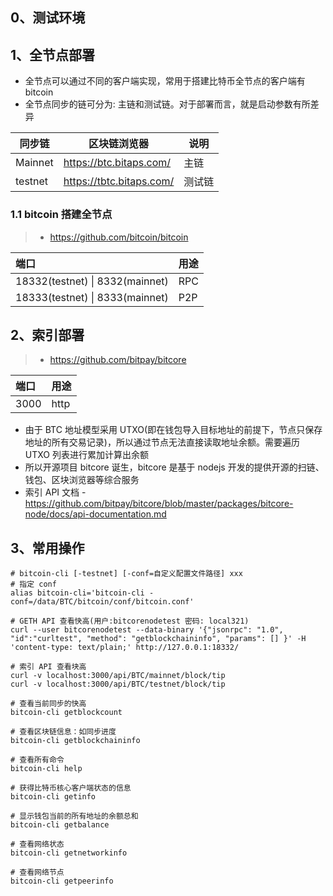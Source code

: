## 0、测试环境

## 1、全节点部署

* 全节点可以通过不同的客户端实现，常用于搭建比特币全节点的客户端有 bitcoin
* 全节点同步的链可分为: 主链和测试链。对于部署而言，就是启动参数有所差异

| 同步链 | 区块链浏览器 | 说明 |
| --- | --- | --- |
| Mainnet | https://btc.bitaps.com/ | 主链 |
| testnet | https://tbtc.bitaps.com/ | 测试链 

### 1.1 bitcoin 搭建全节点

> * https://github.com/bitcoin/bitcoin

| 端口 | 用途 |
| :--- | :--- |
| 18332(testnet) \| 8332(mainnet) | RPC |
| 18333(testnet) \| 8333(mainnet) | P2P |

## 2、索引部署

> * https://github.com/bitpay/bitcore

| 端口 | 用途 |
| :--- | :--- |
| 3000 | http |

* 由于 BTC 地址模型采用 UTXO(即在钱包导入目标地址的前提下，节点只保存地址的所有交易记录)，所以通过节点无法直接读取地址余额。需要遍历 UTXO 列表进行累加计算出余额
* 所以开源项目 bitcore 诞生，bitcore 是基于 nodejs 开发的提供开源的扫链、钱包、区块浏览器等综合服务
* 索引 API 文档 - https://github.com/bitpay/bitcore/blob/master/packages/bitcore-node/docs/api-documentation.md

## 3、常用操作

``` shell
# bitcoin-cli [-testnet] [-conf=自定义配置文件路径] xxx
# 指定 conf
alias bitcoin-cli='bitcoin-cli -conf=/data/BTC/bitcoin/conf/bitcoin.conf'

# GETH API 查看快高(用户:bitcorenodetest 密码: local321)
curl --user bitcorenodetest --data-binary '{"jsonrpc": "1.0", "id":"curltest", "method": "getblockchaininfo", "params": [] }' -H 'content-type: text/plain;' http://127.0.0.1:18332/

# 索引 API 查看块高
curl -v localhost:3000/api/BTC/mainnet/block/tip
curl -v localhost:3000/api/BTC/testnet/block/tip

# 查看当前同步的快高
bitcoin-cli getblockcount

# 查看区块链信息：如同步进度
bitcoin-cli getblockchaininfo

# 查看所有命令
bitcoin-cli help

# 获得比特币核心客户端状态的信息
bitcoin-cli getinfo

# 显示钱包当前的所有地址的余额总和
bitcoin-cli getbalance

# 查看网络状态
bitcoin-cli getnetworkinfo

# 查看网络节点
bitcoin-cli getpeerinfo
```
